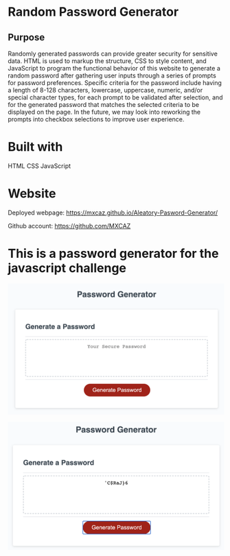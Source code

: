 # Random Password Generator


## Purpose

Randomly generated passwords can provide greater security for sensitive data. HTML is used to markup the structure, CSS to style content, and JavaScript to program the functional behavior of this website to generate a random password after gathering user inputs through a series of prompts for password preferences. Specific criteria for the password include having a length of 8-128 characters, lowercase, uppercase, numeric, and/or special character types, for each prompt to be validated after selection, and for the generated password that matches the selected criteria to be displayed on the page. In the future, we may look into reworking the prompts into checkbox selections to improve user experience.

# Built with 

HTML
CSS
JavaScript

# Website

Deployed webpage: https://mxcaz.github.io/Aleatory-Pasword-Generator/

Github account: https://github.com/MXCAZ

# This is a password generator for the javascript challenge

![](Assets/pasword%20generator.png)


![](Assets/pasword2.png)

